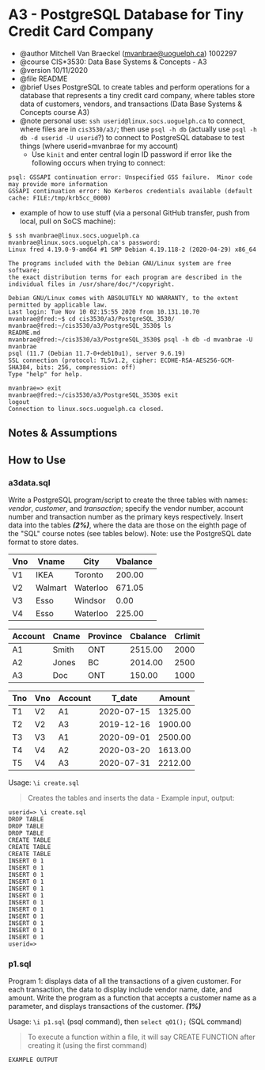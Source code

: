 # A3 - PostgreSQL Database for Tiny Credit Card Company

- @author Mitchell Van Braeckel (mvanbrae@uoguelph.ca) 1002297
- @course CIS*3530: Data Base Systems & Concepts - A3
- @version 10/11/2020
- @file README
- @brief Uses PostgreSQL to create tables and perform operations for a database that represents a tiny credit card company, where tables store data of customers, vendors, and transactions (Data Base Systems & Concepts course A3)
- @note personal use: `ssh userid@linux.socs.uoguelph.ca` to connect, where files are in `cis3530/a3/`; then use `psql -h db` (actually use `psql -h db -d userid -U userid`?) to connect to PostgreSQL database to test things (where userid=mvanbrae for my account)
  - Use `kinit` and enter central login ID password if error like the following occurs when trying to connect:

```text
psql: GSSAPI continuation error: Unspecified GSS failure.  Minor code may provide more information
GSSAPI continuation error: No Kerberos credentials available (default cache: FILE:/tmp/krb5cc_0000)
```

  - example of how to use stuff (via a personal GitHub transfer, push from local, pull on SoCS machine):

```terminal
$ ssh mvanbrae@linux.socs.uoguelph.ca
mvanbrae@linux.socs.uoguelph.ca's password:
Linux fred 4.19.0-9-amd64 #1 SMP Debian 4.19.118-2 (2020-04-29) x86_64

The programs included with the Debian GNU/Linux system are free software;
the exact distribution terms for each program are described in the
individual files in /usr/share/doc/*/copyright.

Debian GNU/Linux comes with ABSOLUTELY NO WARRANTY, to the extent
permitted by applicable law.
Last login: Tue Nov 10 02:15:55 2020 from 10.131.10.70
mvanbrae@fred:~$ cd cis3530/a3/PostgreSQL_3530/
mvanbrae@fred:~/cis3530/a3/PostgreSQL_3530$ ls
README.md
mvanbrae@fred:~/cis3530/a3/PostgreSQL_3530$ psql -h db -d mvanbrae -U mvanbrae
psql (11.7 (Debian 11.7-0+deb10u1), server 9.6.19)
SSL connection (protocol: TLSv1.2, cipher: ECDHE-RSA-AES256-GCM-SHA384, bits: 256, compression: off)
Type "help" for help.

mvanbrae=> exit
mvanbrae@fred:~/cis3530/a3/PostgreSQL_3530$ exit
logout
Connection to linux.socs.uoguelph.ca closed.
```

## Notes & Assumptions

## How to Use

### a3data.sql

Write a PostgreSQL program/script to create the three tables with names: *vendor*, *customer*, and *transaction*; specify the vendor number, account number and transaction number as the primary keys respectively.
Insert data into the tables ***(2%)***, where the data are those on the eighth page of the "SQL" course notes (see tables below). Note: use the PostgreSQL date format to store dates.

| **Vno** | Vname | City | Vbalance |
|---------|-------|------|----------|
| V1 | IKEA | Toronto | 200.00 |
| V2 | Walmart | Waterloo | 671.05 |
| V3 | Esso | Windsor | 0.00 |
| V4 | Esso | Waterloo | 225.00 |

| **Account** | Cname | Province | Cbalance | Crlimit |
|-------------|-------|----------|----------|---------|
| A1 | Smith | ONT | 2515.00 | 2000 |
| A2 | Jones | BC | 2014.00 | 2500 |
| A3 | Doc | ONT | 150.00 | 1000 |

| **Tno** | Vno | Account | T_date | Amount |
|---------|-----|---------|--------|--------|
| T1 | V2 | A1 | 2020-07-15 | 1325.00 |
| T2 | V2 | A3 | 2019-12-16 | 1900.00 |
| T3 | V3 | A1 | 2020-09-01 | 2500.00 |
| T4 | V4 | A2 | 2020-03-20 | 1613.00 |
| T5 | V4 | A3 | 2020-07-31 | 2212.00 |

Usage: `\i create.sql`

> Creates the tables and inserts the data - Example input, output:

```text
userid=> \i create.sql
DROP TABLE
DROP TABLE
DROP TABLE
CREATE TABLE
CREATE TABLE
CREATE TABLE
INSERT 0 1
INSERT 0 1
INSERT 0 1
INSERT 0 1
INSERT 0 1
INSERT 0 1
INSERT 0 1
INSERT 0 1
INSERT 0 1
INSERT 0 1
INSERT 0 1
INSERT 0 1
userid=> 
```

### p1.sql

Program 1: displays data of all the transactions of a given customer. For each transaction, the data to display include vendor name, date, and amount. Write the program as a function that accepts a customer name as a parameter, and displays transactions of the customer. ***(1%)***

Usage: `\i p1.sql` (psql command), then `select q01();` (SQL command)

> To execute a function within a file, it will say CREATE FUNCTION after creating it (using the first command)

```text
EXAMPLE OUTPUT
```

